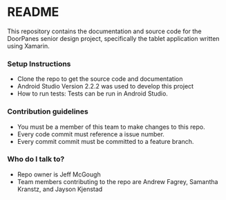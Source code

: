 # README #

This repository contains the documentation and source code for the DoorPanes senior design project, specifically the tablet application written using Xamarin.

### Setup Instructions ###

* Clone the repo to get the source code and documentation
* Android Studio Version 2.2.2 was used to develop this project
* How to run tests: Tests can be run in Android Studio.


### Contribution guidelines ###

* You must be a member of this team to make changes to this repo.
* Every code commit must reference a issue number.
* Every commit commit must be committed to a feature branch. 

### Who do I talk to? ###

* Repo owner is Jeff McGough
* Team members contributing to the repo are Andrew Fagrey, Samantha Kranstz, and Jayson Kjenstad